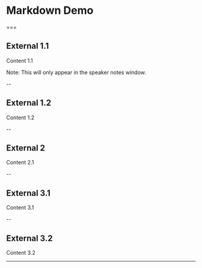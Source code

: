 # Markdown Demo

===

## External 1.1

Content 1.1

Note: This will only appear in the speaker notes window.

--

## External 1.2

Content 1.2

--

## External 2

Content 2.1

--

## External 3.1

Content 3.1

--

## External 3.2

Content 3.2

---
